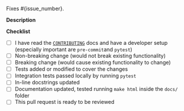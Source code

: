 <!-- Replace {issue_number} with the issue that will be closed after merging this PR.
For example: Fixes #37.
If there isn't one, delete the line below. -->

Fixes #{issue_number}.

**Description**

<!-- Write a few sentences describing the changes proposed in this pull request. -->

**Checklist**

<!-- You do not need to complete all the items by the time you submit the pull
request, but most likely the changes will only be merged if all the tasks are
done. See more information about the submission process in the
CONTRIBUTING (https://github.com/fepegar/torchio/blob/main/CONTRIBUTING.rst) docs. -->

<!-- Write an `x` in all the boxes that apply -->
- [ ] I have read the [`CONTRIBUTING`](https://github.com/fepegar/torchio/blob/main/CONTRIBUTING.rst) docs and have a developer setup (especially important are `pre-commit`and `pytest`)
- [ ] Non-breaking change (would not break existing functionality)
- [ ] Breaking change (would cause existing functionality to change)
- [ ] Tests added or modified to cover the changes
- [ ] Integration tests passed locally by running `pytest`
- [ ] In-line docstrings updated
- [ ] Documentation updated, tested running `make html` inside the `docs/` folder
- [ ] This pull request is ready to be reviewed
